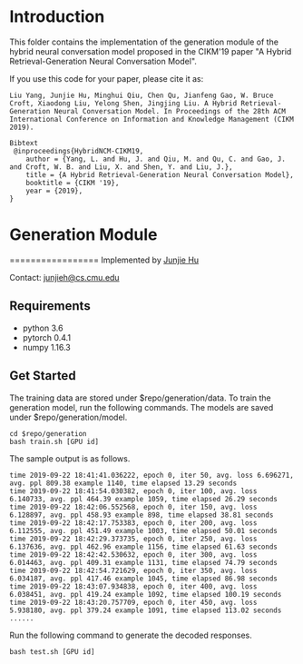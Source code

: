 # Introduction

This folder contains the implementation of the generation module of the hybrid neural conversation model proposed in the CIKM'19 paper "A Hybrid Retrieval-Generation Neural Conversation Model".

If you use this code for your paper, please cite it as:

```
Liu Yang, Junjie Hu, Minghui Qiu, Chen Qu, Jianfeng Gao, W. Bruce Croft, Xiaodong Liu, Yelong Shen, Jingjing Liu. A Hybrid Retrieval-Generation Neural Conversation Model. In Proceedings of the 28th ACM International Conference on Information and Knowledge Management (CIKM 2019).

Bibtext
 @inproceedings{HybridNCM-CIKM19,
	author = {Yang, L. and Hu, J. and Qiu, M. and Qu, C. and Gao, J. and Croft, W. B. and Liu, X. and Shen, Y. and Liu, J.},
	title = {A Hybrid Retrieval-Generation Neural Conversation Model},
	booktitle = {CIKM '19},
	year = {2019},
}
```

# Generation Module
=================
Implemented by [Junjie Hu](http://www.cs.cmu.edu/~junjieh/)

Contact: junjieh@cs.cmu.edu

## Requirements
- python 3.6
- pytorch 0.4.1
- numpy 1.16.3

## Get Started
The training data are stored under $repo/generation/data. To train the generation model, run the following commands. The models are saved under $repo/generation/model.

    cd $repo/generation
    bash train.sh [GPU id]

The sample output is as follows.

```
time 2019-09-22 18:41:41.036222, epoch 0, iter 50, avg. loss 6.696271, avg. ppl 809.38 example 1140, time elapsed 13.29 seconds
time 2019-09-22 18:41:54.030382, epoch 0, iter 100, avg. loss 6.140733, avg. ppl 464.39 example 1059, time elapsed 26.29 seconds
time 2019-09-22 18:42:06.552568, epoch 0, iter 150, avg. loss 6.128897, avg. ppl 458.93 example 898, time elapsed 38.81 seconds
time 2019-09-22 18:42:17.753383, epoch 0, iter 200, avg. loss 6.112555, avg. ppl 451.49 example 1003, time elapsed 50.01 seconds
time 2019-09-22 18:42:29.373735, epoch 0, iter 250, avg. loss 6.137636, avg. ppl 462.96 example 1156, time elapsed 61.63 seconds
time 2019-09-22 18:42:42.530632, epoch 0, iter 300, avg. loss 6.014463, avg. ppl 409.31 example 1131, time elapsed 74.79 seconds
time 2019-09-22 18:42:54.721629, epoch 0, iter 350, avg. loss 6.034187, avg. ppl 417.46 example 1045, time elapsed 86.98 seconds
time 2019-09-22 18:43:07.934838, epoch 0, iter 400, avg. loss 6.038451, avg. ppl 419.24 example 1092, time elapsed 100.19 seconds
time 2019-09-22 18:43:20.757709, epoch 0, iter 450, avg. loss 5.938180, avg. ppl 379.24 example 1091, time elapsed 113.02 seconds
......
```

Run the following command to generate the decoded responses.

    bash test.sh [GPU id]
